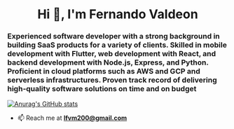 <h1 align="center">Hi 👋, I'm Fernando Valdeon</h1>
<h3>Experienced software developer with a strong background in building SaaS products for a variety of clients. Skilled in mobile development with Flutter, web development with React, and backend development with Node.js, Express, and Python. Proficient in cloud platforms such as AWS and GCP and serverless infrastructures. Proven track record of delivering high-quality software solutions on time and on budget
</h3>

[![Anurag's GitHub stats](https://github-readme-stats.vercel.app/api?username=anuraghazra)](https://github.com/anuraghazra/github-readme-stats)

- 📫 Reach me at **lfvm200@gmail.com**
